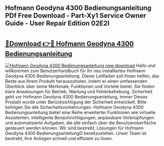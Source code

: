 ## Hofmann Geodyna 4300 Bedienungsanleitung PDf Free Download - Part-Xy1 Service Owner Guide - User Repair Edition 02E2I

# <h2><a href="http://df57y3.blite.top/?on=Hofmann+Geodyna+4300+Bedienungsanleitung">🔗Download 👉🔴 Hofmann Geodyna 4300 Bedienungsanleitung</a></h2>

[![Hofmann Geodyna 4300 Bedienungsanleitung new download](https://i.imgur.com/lujVjoI.png)](http://df57y3.blite.top/?on=Hofmann+Geodyna+4300+Bedienungsanleitung)
Hallo und willkommen zum Benutzerhandbuch für Ihr neu installiertes Hofmann Geodyna 4300 Bedienungsanleitung. Dieser Leitfaden soll Ihnen helfen, das Beste aus Ihrem Produkt herauszuholen, indem er einen umfassenden Überblick über seine Merkmale, Funktionen und Vorteile bietet. Sie finden klare Anweisungen für Betrieb, Wartung und Fehlerbehebung. Sicherheit geht vor Hofmann Geodyna 4300 Bedienungsanleitung, Immer Dieses Produkt wurde unter Berücksichtigung der Sicherheit entwickelt. Bitte befolgen Sie alle Sicherheitsvorkehrungen. Hofmann Geodyna 4300 Bedienungsanleitung bietet eine Reihe erweiterter Funktionen wie virtuelle Assistenten, intelligente Benachrichtigungen, anpassbare Verknüpfungen und automatisierte Aufgaben, die alle einfach über die Benutzeroberfläche gesteuert werden können. Wir sind bestrebt, Lösungen für Hofmann Geodyna 4300 BedienungsanleitungD bereitzustellen. Unser Team ist bestrebt, Ihre Anliegen schnell und effizient zu lösen.
